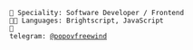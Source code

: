 <code>👷 Speciality: Software Developer / Frontend</code><br>
<code>🧑‍💻 Languages: Brightscript, JavaScript</code><br>
<code>💬 telegram: [@popovfreewind](https://telegram.me/popovfreewind)</code>

